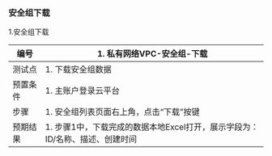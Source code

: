 ### 安全组下载

1.安全组下载

| 编号     | 1. 私有网络VPC-安全组-下载                                   |
| -------- | ------------------------------------------------------------ |
| 测试点   | 1. 下载安全组数据                                            |
| 预置条件 | 1. 主账户登录云平台                                          |
| 步骤     | 1. 安全组列表页面右上角，点击“下载”按键                      |
| 预期结果 | 1. 步骤1中，下载完成的数据本地Excel打开，展示字段为：ID/名称、描述、创建时间 |
